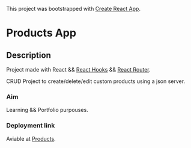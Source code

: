 This project was bootstrapped with [Create React App](https://github.com/facebook/create-react-app).

# Products App

## Description

Project made with React && [React Hooks](https://en.reactjs.org/docs/hooks-intro.html) && [React Router](https://reacttraining.com/react-router/web/guides/quick-start).

CRUD Project to create/delete/edit custom products using a json server.

### Aim

Learning && Portfolio purpouses.


### Deployment link

Aviable at [Products](https://loving-euclid-75d4a1.netlify.com).